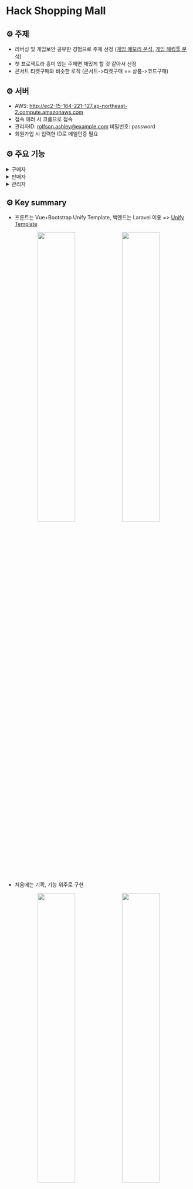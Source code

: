 # Hack Shopping Mall

## ⚙️ 주제

* 리버싱 및 게임보안 공부한 경험으로 주제 선정 ([게임 메모리 분석](https://drive.google.com/file/d/1ht_KHPd8tlAqbLGAW8zmWthQxdSDInS-/view), [게임 해킹툴 분석](https://drive.google.com/file/d/1rXNZw84lMwgbW6eE0xQqPD6KYAeDkgBK/view))
* 첫 프로젝트라 흥미 있는 주제면 재밌게 할 것 같아서 선정
* 콘서트 티켓구매와 비슷한 로직 (콘서트->티켓구매 == 상품->코드구매)

## ⚙️ 서버

* AWS: <http://ec2-15-164-221-127.ap-northeast-2.compute.amazonaws.com>
* 접속 에러 시 크롬으로 접속
* 관리자ID: rolfson.ashley@example.com 비밀번호: password
* 회원가입 시 입력한 ID로 메일인증 필요

## ⚙️ 주요 기능

<details>
<summary>구매자</summary>
<ul>    
<details>
    <summary>회원가입, 메일인증</summary>
    <div markdown="1>  
        <p align="center">
            <img width="45%" src="https://user-images.githubusercontent.com/71273875/115166244-20a04600-a0ed-11eb-86df-e5691bb9492e.gif"> 
            <img width="45%" src="https://user-images.githubusercontent.com/71273875/115166415-f7cc8080-a0ed-11eb-94e2-7c27ca55b8ea.gif">                         
        </p>                                                                                                                                    
    </div>
</details>

<details>
    <summary>계정찾기</summary>
    <div markdown="1>  
        <p align="center">
            <img width="45%" src="https://user-images.githubusercontent.com/71273875/115177054-518e7400-a109-11eb-98e6-7f4f061aeee4.gif"> 
            <img width="45%" src="https://user-images.githubusercontent.com/71273875/115177274-d5e0f700-a109-11eb-9797-ad93ac55849b.gif">                         
        </p>                                                                                                                                    
    </div>
</details>
                                                                                                                                        
<details>
    <summary>로그인</summary>
    <div markdown="1>  
        <p align="center">
            <img width="45%" src="https://user-images.githubusercontent.com/71273875/115167108-2861e980-a0f1-11eb-8914-dbe6d82fb55c.gif"> 
            <img width="45%" src="https://user-images.githubusercontent.com/71273875/115167162-665f0d80-a0f1-11eb-9c5c-0f9d65d4cafd.gif">                         
        </p>                                                                                                                                    
    </div>
</details>   
                                                                                                                                        
<details>
    <summary>충전 (입금, 상품권)</summary>
    <div markdown="1>  
        <p align="center">
            <img width="45%" src="https://user-images.githubusercontent.com/71273875/115167524-f2256980-a0f2-11eb-9189-e466a553084d.gif"> 
            <img width="45%" src="https://user-images.githubusercontent.com/71273875/115167741-8f809d80-a0f3-11eb-9b86-5e3958ba1983.gif">                         
        </p>                                                                                                                                    
    </div>
</details>
                                                                                                                                       
<details>
    <summary>구매하기, 상세보기</summary>
    <div markdown="1>  
        <p align="center">
            <img width="45%" src="https://user-images.githubusercontent.com/71273875/115168057-a83d8300-a0f4-11eb-8aa9-da5353a96489.gif"> 
            <img width="45%" src="https://user-images.githubusercontent.com/71273875/115168242-28fc7f00-a0f5-11eb-995a-176d8eec9700.gif">                         
        </p>                                                                                                                                    
    </div>
</details>

<details>
    <summary>내역 (충전, 구매)</summary>
    <div markdown="1>  
        <p align="center">
            <img width="45%" src="https://user-images.githubusercontent.com/71273875/115168385-a3c59a00-a0f5-11eb-951d-b656c0a41e02.gif"> 
            <img width="45%" src="https://user-images.githubusercontent.com/71273875/115168455-e7200880-a0f5-11eb-95ff-30110473b428.gif">                         
        </p>                                                                                                                                    
    </div>
</details>
                                                                                                                                        
<details>
    <summary>즐겨찾기, 검색</summary>
    <div markdown="1>  
        <p align="center">
            <img width="45%" src="https://user-images.githubusercontent.com/71273875/115168587-788f7a80-a0f6-11eb-806e-8b6869fcaaa3.gif"> 
            <img width="45%" src="https://user-images.githubusercontent.com/71273875/115168701-c60be780-a0f6-11eb-9224-20994cd672ad.gif">                         
        </p>                                                                                                                                    
    </div>
</details>

</ul>
</details>            
              
<details>
<summary>판매자</summary>

<ul>
<details>
    <summary>상품CURD</summary>
    <div markdown="1>  
        <p align="center">
            <img width="45%" src="https://user-images.githubusercontent.com/71273875/115171110-46cde200-a0fd-11eb-90cf-043506d68a4f.gif"> 
            <img width="45%" src="https://user-images.githubusercontent.com/71273875/115171509-1fc3e000-a0fe-11eb-8bc8-1e2f4463fbaa.gif">
            <img width="45%" src="https://user-images.githubusercontent.com/71273875/115172100-7978da00-a0ff-11eb-8742-bd2d987bb586.gif">                                     <img width="45%" src="https://user-images.githubusercontent.com/71273875/115172229-c52b8380-a0ff-11eb-8212-d4ab0272a831.gif">                         
        </p>                                                                                                                                    
    </div>
</details>  

<details>
    <summary>관리 (판매, My상품)</summary>
    <div markdown="1>  
        <p align="center">
            <img width="45%" src="https://user-images.githubusercontent.com/71273875/115173163-a0d0a680-a101-11eb-8bea-8fd2d4d83c7a.gif"> 
            <img width="45%" src="https://user-images.githubusercontent.com/71273875/115173420-3704cc80-a102-11eb-8997-b26526248a07.gif">                       
        </p>                                                                                                                                    
    </div>
</details> 
</ul>
</details>               
              
<details>
<summary>관리자</summary>

<ul>
<details>
    <summary>승인 (충전, 판매권환)</summary>
    <div markdown="1>  
        <p align="center">
            <img width="45%" src="https://user-images.githubusercontent.com/71273875/115175951-01aead80-a107-11eb-9a46-a231fe79e682.gif"> 
            <img width="45%" src="https://user-images.githubusercontent.com/71273875/115176125-71249d00-a107-11eb-9913-efa629b03ff6.gif">                        
        </p>                                                                                                                                    
    </div>
</details>                
</ul>
</details>              
              
## ⚙️ Key summary

- 프론트는 Vue+Bootstrap Unify Template, 백엔드는 Laravel 이용 => [Unify Template](https://htmlstream.com/preview/unify-v2.6.3/unify-main/blog/blog-grid-background-overlay-right-sidebar.html) 
<p align="center">
    <img width="45%" src="https://user-images.githubusercontent.com/71273875/115179588-9cf75100-a10e-11eb-96df-6cb30155aae2.png"> 
    <img width="45%" src="https://user-images.githubusercontent.com/71273875/115179599-a1236e80-a10e-11eb-9cf5-3b4c96634859.png">                        
</p> 

- 처음에는 기획, 기능 위주로 구현
<p align="center">
    <img width="45%" src="https://user-images.githubusercontent.com/71273875/115179127-961c0e80-a10d-11eb-91b4-7c8691557902.png"> 
    <img width="45%" src="https://user-images.githubusercontent.com/71273875/115184016-ebf5b400-a117-11eb-9e5f-feb147886e75.png">                        
</p>  

- 이후 핵심 기능 TDD로 다시 구현(Code Coverage 100%, Refactoring) => [TDD Repositoriy](https://github.com/wngur6076/hack-shopping-mall)
<p align="center">
    <img width="45%" src="https://user-images.githubusercontent.com/71273875/115178135-a03d0d80-a10b-11eb-8376-6b4aa0817cda.png"> 
    <img width="45%" src="https://user-images.githubusercontent.com/71273875/115178140-a29f6780-a10b-11eb-844a-4873eb88c511.png">                        
</p>              

## ⚙️ Backend architecture            
 
이 프로젝트는 유데미강의(Vue, Laravel 기초 배움)와, 라라벨로 배우는 실전 PHP 웹 프로그래밍 등 공부 후 2021.01월에 첫 프로젝트로 만들었지만, 현재 READEME 작성 일 2021.04.19 3개월이 지났으니, 현재 다시 만들 경우 비교하여 소개하겠습니다.

당시 생각해보면 백엔드는 복잡한 로직이 없었기 때문에 빠르게 만들었고 기획, 프론트에서 시간이 오래 걸렸습니다. 이후 구매, 상품CURD 구현을 TDD로 다시 만들었습니다.

* Routes, Controllers, Endpoints
    * 기존
        * 공부한 강의 코드 본 후 비슷하게 이름 정함
        * Routes/Endpoints 구조에 대한 중요성을 몰랐음
    * 현재
        * 네이밍 신중하게 할 것 같음
        * [Cruddy by Design](https://www.youtube.com/watch?v=MF0jFKvS4SI&list=WL&index=26&ab_channel=AdamWathan) 본 후 고민해봄

* 테스트
    * 기존
        * Postman으로 API 테스트
        * 새로운 기능추가 후 다른 API도 테스트하게 됨
        * API 테스트에 많은 시간 투자
    * 현재
        * 테스트코드로 API 테스트
        * 클린코드에 대한 관심 증가
        * [Test Driven Laravel](https://course.testdrivenlaravel.com/) 본 후 기본적인 TDD 작성 방법, 외부라이브러리 인터페이스 작성, 의존성주입 배움
        * [Facebook Clone with Laravel, TDD, Vue & Tailwind CSS](https://github.com/wngur6076/facebook-ct) 본 후 TDD로 작은 기능 부터 하나씩 추가는 방법 배움

* JSON 구조
    * 기존
        * JSON 구조 생각 안함
        * 메세지, Response Code 생각 안함
    * 현재
        * [jsonapi.org](https://jsonapi.org/format/#crud) 참고하여 구조에 신경씀
        * 라라벨 컬렉션을 사용하여 데이터 쉽게 처리

* 기획, 이슈관리, 문서화
    * 기존
        * 간단한 기획 후 코딩하면서 설계
        * 이슈는 Text Editor에 작성
        * 문서화 하지 않음
    * 현재
        * 페이지마다 정확한 데이터, 디자인 설계 후 코딩
        * 이슈관리는 GitHub 이슈트래커 사용함
        * [github 하나로 1인 개발 워크플로우 완성하기: 실전 편](https://www.huskyhoochu.com/issue-based-version-control-201) 참고해서 [간단한 프로젝트 하는 중](https://github.com/wngur6076/study-group/projects/1)
        * Commit 메세지 정확하게 작성
        * Swagger 사용해서 API 문서화
         
* 데이터베이스
    * 기존
        * 기획과 마찬가지로 코딩하면서 설계
    * 현재
        * 필요한 기능 정확하게 기획 후 설계 -> 코딩
        * [데이터베이스 구조 훔쳐보기 1탄 - 넷플릭스](https://www.youtube.com/watch?v=Wpy28DU4Sbc&ab_channel=%EA%B0%9C%EB%B0%9C%EC%9E%90%EC%9D%98%ED%92%88%EA%B2%A9) 본 후 데이터베이스 설계와 사용자 맞춤 정보를 위해 여러 가지 데이터를 저장한다는 것을 배움

## ⚙️ Frontend architecture

프론트는 3개월 전과 크게 달라진 건 없고, vuex 사용만 해봤습니다.
현재 다시 만들면 vuex 사용과 bootstrap 대신 tailwind 배워서 적용해 볼 것 같아요.

* 힘들었던 내용
    * Bootstrap Template에서 masonry-wall 사용 에러가 떠서 vue.js vue-masonry-wall 사용
    * Bootstrap Template은 jQuery인데, 이를 vue.js로 사용하는데 에러가 있어서 힘들었습니다.
    * JWT인증 및 SNS 로그인 프론트에서 처리 부분

## ⚙️ 느낀점

* 공부하면 할수록 진짜 많이 부족한 것을 느꼈지만, 반대로 앞으로 배울 것이 많다는 것이 설레고 앞으로가 기대된다. 
* 지금처럼 계속 배우는 자세로 임하다 보면 2~3년 후에는 더 성장한 개발자가 될 수 있을 것 같다.
* 현재 진짜 기본기 정도 배운 것 같다. 이를 바탕으로 실무에 빠르게 적응하려고 노력할 것이다.
* 현재 중요하다고 느낀 점은 크게 두 가지인 것 같고, 열심히 할 것이다.
    * 첫 번째 도메인 관련 지식이나 비지니스 로직.
    * 두 번째 이를 코드로 옮기기 위한 능력. (예를 들어 배열이나 컬렉션 이용하여 복잡한 로직 해결능력)

## ⚙️ 향후 방향

* 현재는 얇지만 넓게 공부, 입사 후 얇은 지식의 기반으로 깊게 공부
* Backend architecture를 모두 신경 써서 기존프로젝트보다 더 크게 만들기
* 입사 후 클린코드와 라라벨 컬렉션 공부에 집중
* 또 AWS 운영이나, 성능 관련된 Redis, ElasticSearch 등을 배워서 적용
* 꾸준히 다른 사람 코드나 강의 보기




